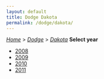 ```yaml
---
layout: default
title: Dodge Dakota
permalink: /dodge/dakota/
---
```

[*Home*](/) > [*Dodge*](/dodge/) > [*Dakota*](/dodge/dakota/)
**Select year**
- [2008](/dodge/dakota/2008/)
- [2009](/dodge/dakota/2009/)
- [2010](/dodge/dakota/2010/)
- [2011](/dodge/dakota/2011/)